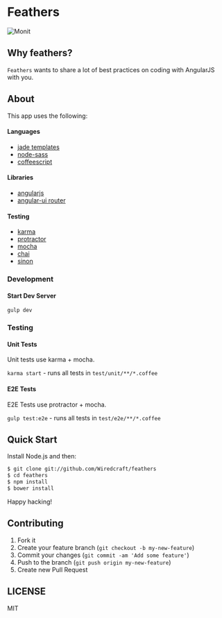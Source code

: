 # Feathers

![Monit](https://f.cloud.github.com/assets/1183541/1055973/89f9ec26-114b-11e3-9c3d-d091f956aec9.png)

## Why feathers?

`Feathers` wants to share a lot of best
practices on coding with AngularJS with you.

## About

This app uses the following:

#### Languages
* [jade templates](http://jade-lang.com/)
* [node-sass](https://github.com/sass/node-sass)
* [coffeescript](http://coffeescript.org/)

#### Libraries
* [angularjs](http://angularjs.org/)
* [angular-ui router](https://github.com/angular-ui/ui-router)

#### Testing
* [karma](http://karma-runner.github.io/0.12/index.html)
* [protractor](https://github.com/angular/protractor)
* [mocha](http://visionmedia.github.io/mocha/)
* [chai](http://chaijs.com/guide/installation/)
* [sinon](http://sinonjs.org/)

### Development

#### Start Dev Server
`gulp dev`

### Testing

#### Unit Tests

Unit tests use karma + mocha.

`karma start` - runs all tests in `test/unit/**/*.coffee`

#### E2E Tests

E2E Tests use protractor + mocha.

`gulp test:e2e` - runs all tests in `test/e2e/**/*.coffee`


## Quick Start

Install Node.js and then:

```sh
$ git clone git://github.com/Wiredcraft/feathers
$ cd feathers
$ npm install
$ bower install
```

Happy hacking!

## Contributing

1. Fork it
2. Create your feature branch (`git checkout -b my-new-feature`)
3. Commit your changes (`git commit -am 'Add some feature'`)
4. Push to the branch (`git push origin my-new-feature`)
5. Create new Pull Request


## LICENSE

MIT